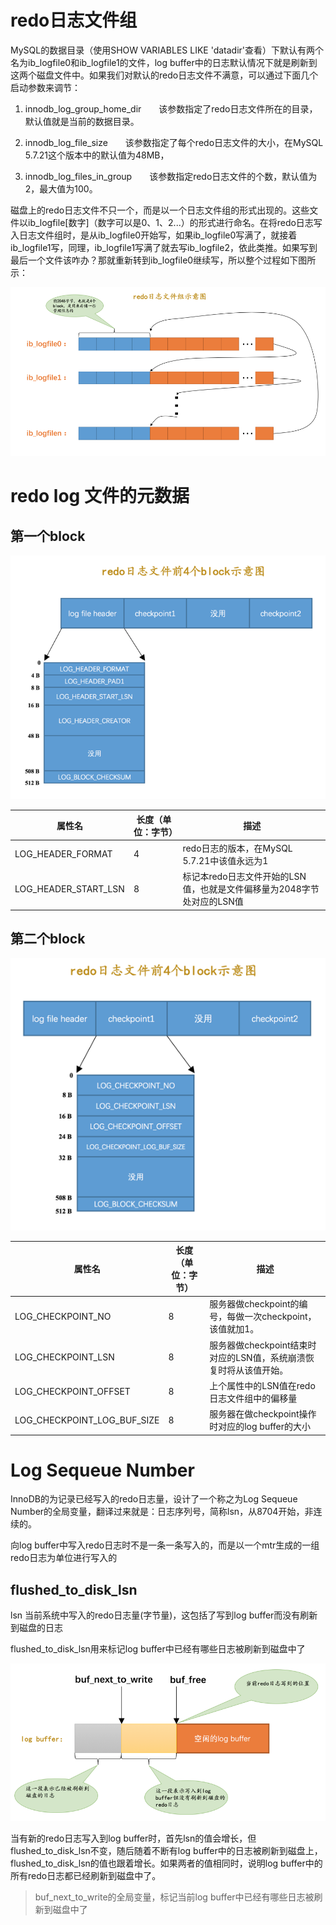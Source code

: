 # redo日志文件组

MySQL的数据目录（使用SHOW VARIABLES LIKE 'datadir'查看）下默认有两个名为ib_logfile0和ib_logfile1的文件，log buffer中的日志默认情况下就是刷新到这两个磁盘文件中。如果我们对默认的redo日志文件不满意，可以通过下面几个启动参数来调节：

1. innodb_log_group_home_dir  该参数指定了redo日志文件所在的目录，默认值就是当前的数据目录。

2. innodb_log_file_size  该参数指定了每个redo日志文件的大小，在MySQL 5.7.21这个版本中的默认值为48MB，

3. innodb_log_files_in_group  该参数指定redo日志文件的个数，默认值为2，最大值为100。

磁盘上的redo日志文件不只一个，而是以一个日志文件组的形式出现的。这些文件以ib_logfile[数字]（数字可以是0、1、2...）的形式进行命名。在将redo日志写入日志文件组时，是从ib_logfile0开始写，如果ib_logfile0写满了，就接着ib_logfile1写，同理，ib_logfile1写满了就去写ib_logfile2，依此类推。如果写到最后一个文件该咋办？那就重新转到ib_logfile0继续写，所以整个过程如下图所示：

![循环使用redologfile.png](./循环使用redologfile.png)

# redo log 文件的元数据

## 第一个block

![redologfile的前4个block示意图1.png](./redologfile的前4个block示意图1.png)

|属性名|长度（单位：字节）|描述|
|--|--|--|
|LOG_HEADER_FORMAT|4|redo日志的版本，在MySQL 5.7.21中该值永远为1|
|LOG_HEADER_START_LSN|8|标记本redo日志文件开始的LSN值，也就是文件偏移量为2048字节处对应的LSN值|

## 第二个block

![redologfile的前4个block示意图2.png](./redologfile的前4个block示意图2.png)

|属性名|长度（单位：字节）|描述|
|--|--|--|
|LOG_CHECKPOINT_NO|8|服务器做checkpoint的编号，每做一次checkpoint，该值就加1。|
|LOG_CHECKPOINT_LSN|8|服务器做checkpoint结束时对应的LSN值，系统崩溃恢复时将从该值开始。|
|LOG_CHECKPOINT_OFFSET|8|上个属性中的LSN值在redo日志文件组中的偏移量|
|LOG_CHECKPOINT_LOG_BUF_SIZE|8|服务器在做checkpoint操作时对应的log buffer的大小|

# Log Sequeue Number

InnoDB的为记录已经写入的redo日志量，设计了一个称之为Log Sequeue Number的全局变量，翻译过来就是：日志序列号，简称lsn，从8704开始，非连续的。

向log buffer中写入redo日志时不是一条一条写入的，而是以一个mtr生成的一组redo日志为单位进行写入的

## flushed_to_disk_lsn

lsn 当前系统中写入的redo日志量(字节量)，这包括了写到log buffer而没有刷新到磁盘的日志

flushed_to_disk_lsn用来标记log buffer中已经有哪些日志被刷新到磁盘中了

![flushed_to_disk_lsn](./flushed_to_disk_lsn.png)

当有新的redo日志写入到log buffer时，首先lsn的值会增长，但flushed_to_disk_lsn不变，随后随着不断有log buffer中的日志被刷新到磁盘上，flushed_to_disk_lsn的值也跟着增长。如果两者的值相同时，说明log buffer中的所有redo日志都已经刷新到磁盘中了。

> buf_next_to_write的全局变量，标记当前log buffer中已经有哪些日志被刷新到磁盘中了